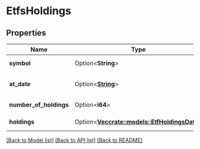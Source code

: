 # EtfsHoldings

## Properties

Name | Type | Description | Notes
------------ | ------------- | ------------- | -------------
**symbol** | Option<**String**> | ETF symbol. | [optional]
**at_date** | Option<[**String**](string.md)> | Holdings update date. | [optional]
**number_of_holdings** | Option<**i64**> | Number of holdings. | [optional]
**holdings** | Option<[**Vec<crate::models::EtfHoldingsData>**](ETFHoldingsData.md)> | Array of holdings. | [optional]

[[Back to Model list]](../README.md#documentation-for-models) [[Back to API list]](../README.md#documentation-for-api-endpoints) [[Back to README]](../README.md)


